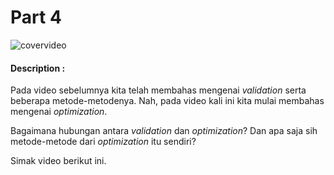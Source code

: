 # Part 4

![covervideo](http://bit.ly/makeaicovervideo)

#### **Description :**

Pada video sebelumnya kita telah membahas mengenai _validation_ serta beberapa metode-metodenya. Nah, pada video kali ini kita mulai membahas mengenai _optimization_.

Bagaimana hubungan antara _validation_ dan _optimization_? Dan apa saja sih metode-metode dari _optimization_ itu sendiri?

Simak video berikut ini.
